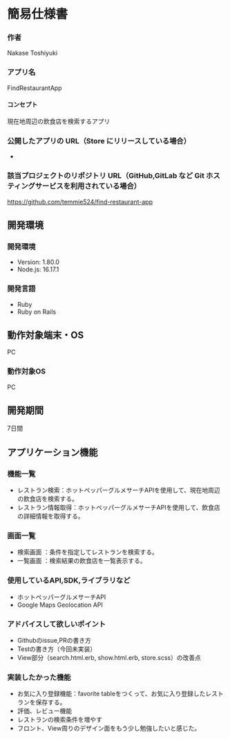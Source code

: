 # 簡易仕様書
### 作者
Nakase Toshiyuki
### アプリ名
FindRestaurantApp
#### コンセプト
現在地周辺の飲食店を検索するアプリ
### 公開したアプリの URL（Store にリリースしている場合）
-
### 該当プロジェクトのリポジトリ URL（GitHub,GitLab など Git ホスティングサービスを利用されている場合）
https://github.com/temmie524/find-restaurant-app
## 開発環境
### 開発環境
- Version: 1.80.0
- Node.js: 16.17.1
### 開発言語
- Ruby
- Ruby on Rails
## 動作対象端末・OS
PC
### 動作対象OS
PC
## 開発期間
7日間
## アプリケーション機能
### 機能一覧
- レストラン検索：ホットペッパーグルメサーチAPIを使用して、現在地周辺の飲食店を検索する。
- レストラン情報取得：ホットペッパーグルメサーチAPIを使用して、飲食店の詳細情報を取得する。
### 画面一覧
- 検索画面 ：条件を指定してレストランを検索する。
- 一覧画面 ：検索結果の飲食店を一覧表示する。
### 使用しているAPI,SDK,ライブラリなど
- ホットペッパーグルメサーチAPI
- Google Maps Geolocation API
### アドバイスして欲しいポイント
- Githubのissue,PRの書き方
- Testの書き方（今回未実装）
- View部分（search.html.erb, show.html.erb, store.scss）の改善点
### 実装したかった機能
- お気に入り登録機能：favorite tableをつくって、お気に入り登録したレストランを保存する。
- 評価、レビュー機能
- レストランの検索条件を増やす
- フロント、View周りのデザイン面をもう少し勉強したいと感じた。
